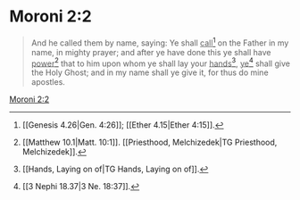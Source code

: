 # Moroni 2:2

> And he called them by name, saying: Ye shall <u>call</u>[^a] on the Father in my name, in mighty prayer; and after ye have done this ye shall have <u>power</u>[^b] that to him upon whom ye shall lay your <u>hands</u>[^c], <u>ye</u>[^d] shall give the Holy Ghost; and in my name shall ye give it, for thus do mine apostles.

[Moroni 2:2](https://www.churchofjesuschrist.org/study/scriptures/bofm/moro/2?lang=eng&id=p2#p2)


[^a]: [[Genesis 4.26|Gen. 4:26]]; [[Ether 4.15|Ether 4:15]].  
[^b]: [[Matthew 10.1|Matt. 10:1]]. [[Priesthood, Melchizedek|TG Priesthood, Melchizedek]].  
[^c]: [[Hands, Laying on of|TG Hands, Laying on of]].  
[^d]: [[3 Nephi 18.37|3 Ne. 18:37]].  
